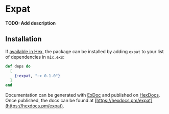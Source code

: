 # Expat

**TODO: Add description**

## Installation

If [available in Hex](https://hex.pm/docs/publish), the package can be installed
by adding `expat` to your list of dependencies in `mix.exs`:

```elixir
def deps do
  [
    {:expat, "~> 0.1.0"}
  ]
end
```

Documentation can be generated with [ExDoc](https://github.com/elixir-lang/ex_doc)
and published on [HexDocs](https://hexdocs.pm). Once published, the docs can
be found at [https://hexdocs.pm/expat](https://hexdocs.pm/expat).

